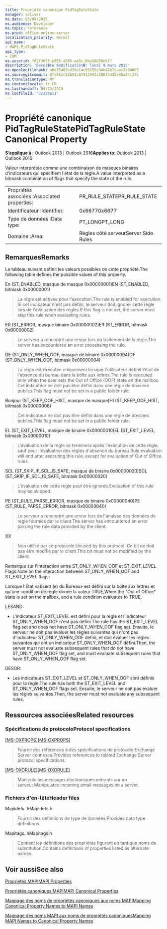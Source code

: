 ```yaml
---
title: Propriété canonique PidTagRuleState
manager: soliver
ms.date: 03/09/2015
ms.audience: Developer
ms.topic: reference
ms.prod: office-online-server
localization_priority: Normal
api_name:
- MAPI.PidTagRuleState
api_type:
- COM
ms.assetid: f62f3055-b855-4203-aa5c-6ba28b58c6f7
description: 'Derni�re modification�: lundi 9 mars 2015'
ms.openlocfilehash: a0e15462cd3dc14c93155e34e47b7caac2c04087
ms.sourcegitcommit: 8fe462c32b91c87911942c188f3445e85a54137c
ms.translationtype: MT
ms.contentlocale: fr-FR
ms.lasthandoff: 04/23/2019
ms.locfileid: "32338611"
---
```

# <a name="pidtagrulestate-canonical-property"></a><span data-ttu-id="c043e-103">Propriété canonique PidTagRuleState</span><span class="sxs-lookup"><span data-stu-id="c043e-103">PidTagRuleState Canonical Property</span></span>

  
  
<span data-ttu-id="c043e-104">**S’applique à** : Outlook 2013 | Outlook 2016</span><span class="sxs-lookup"><span data-stu-id="c043e-104">**Applies to**: Outlook 2013 | Outlook 2016</span></span> 
  
<span data-ttu-id="c043e-105">Valeur interprétée comme une combinaison de masques binaires d'indicateurs qui spécifient l'état de la règle.</span><span class="sxs-lookup"><span data-stu-id="c043e-105">A value interpreted as a bitmask combination of flags that specify the state of the rule.</span></span>
  
|||
|:-----|:-----|
|<span data-ttu-id="c043e-106">Propriétés associées :</span><span class="sxs-lookup"><span data-stu-id="c043e-106">Associated properties:</span></span>  <br/> |<span data-ttu-id="c043e-107">PR_RULE_STATE</span><span class="sxs-lookup"><span data-stu-id="c043e-107">PR_RULE_STATE</span></span>  <br/> |
|<span data-ttu-id="c043e-108">Identificateur :</span><span class="sxs-lookup"><span data-stu-id="c043e-108">Identifier:</span></span>  <br/> |<span data-ttu-id="c043e-109">0x6677</span><span class="sxs-lookup"><span data-stu-id="c043e-109">0x6677</span></span>  <br/> |
|<span data-ttu-id="c043e-110">Type de données :</span><span class="sxs-lookup"><span data-stu-id="c043e-110">Data type:</span></span>  <br/> |<span data-ttu-id="c043e-111">PT_LONG</span><span class="sxs-lookup"><span data-stu-id="c043e-111">PT_LONG</span></span>  <br/> |
|<span data-ttu-id="c043e-112">Domaine :</span><span class="sxs-lookup"><span data-stu-id="c043e-112">Area:</span></span>  <br/> |<span data-ttu-id="c043e-113">Règles côté serveur</span><span class="sxs-lookup"><span data-stu-id="c043e-113">Server Side Rules</span></span>  <br/> |
   
## <a name="remarks"></a><span data-ttu-id="c043e-114">Remarques</span><span class="sxs-lookup"><span data-stu-id="c043e-114">Remarks</span></span>

<span data-ttu-id="c043e-115">Le tableau suivant définit les valeurs possibles de cette propriété.</span><span class="sxs-lookup"><span data-stu-id="c043e-115">The following table defines the possible values of this property.</span></span>
  
<span data-ttu-id="c043e-116">En (ST_ENABLED, masque de masque 0x00000001)</span><span class="sxs-lookup"><span data-stu-id="c043e-116">EN (ST_ENABLED, bitmask 0x00000001)</span></span>
  
> <span data-ttu-id="c043e-117">La règle est activée pour l'exécution.</span><span class="sxs-lookup"><span data-stu-id="c043e-117">The rule is enabled for execution.</span></span> <span data-ttu-id="c043e-118">Si cet indicateur n'est pas défini, le serveur doit ignorer cette règle lors de l'évaluation des règles.</span><span class="sxs-lookup"><span data-stu-id="c043e-118">If this flag is not set, the server must skip this rule when evaluating rules.</span></span>
    
<span data-ttu-id="c043e-119">ER (ST_ERROR, masque binaire 0x00000002)</span><span class="sxs-lookup"><span data-stu-id="c043e-119">ER (ST_ERROR, bitmask 0x00000002)</span></span>
  
> <span data-ttu-id="c043e-120">Le serveur a rencontré une erreur lors du traitement de la règle.</span><span class="sxs-lookup"><span data-stu-id="c043e-120">The server has encountered an error processing the rule.</span></span>
    
<span data-ttu-id="c043e-121">DE (ST_ONLY_WHEN_OOF, masque de binaire 0x00000004)</span><span class="sxs-lookup"><span data-stu-id="c043e-121">OF (ST_ONLY_WHEN_OOF, bitmask 0x00000004)</span></span>
  
> <span data-ttu-id="c043e-122">La règle est exécutée uniquement lorsque l'utilisateur définit l'état de l'absence du bureau dans la boîte aux lettres.</span><span class="sxs-lookup"><span data-stu-id="c043e-122">The rule is executed only when the user sets the Out of Office (OOF) state on the mailbox.</span></span> <span data-ttu-id="c043e-123">Cet indicateur ne doit pas être défini dans une règle de dossiers publics.</span><span class="sxs-lookup"><span data-stu-id="c043e-123">This flag must not be set in a public folder rule.</span></span>
    
<span data-ttu-id="c043e-124">Bonjour (ST_KEEP_OOF_HIST, masque de masque)</span><span class="sxs-lookup"><span data-stu-id="c043e-124">HI (ST_KEEP_OOF_HIST, bitmask 0x00000008)</span></span>
  
> <span data-ttu-id="c043e-125">Cet indicateur ne doit pas être défini dans une règle de dossiers publics.</span><span class="sxs-lookup"><span data-stu-id="c043e-125">This flag must not be set in a public folder rule.</span></span>
    
<span data-ttu-id="c043e-126">EL (ST_EXIT_LEVEL, masque de binaire 0x00000010)</span><span class="sxs-lookup"><span data-stu-id="c043e-126">EL (ST_EXIT_LEVEL, bitmask 0x00000010)</span></span>
  
> <span data-ttu-id="c043e-127">L'évaluation de la règle se terminera après l'exécution de cette règle, sauf pour l'évaluation des règles d'absence du bureau.</span><span class="sxs-lookup"><span data-stu-id="c043e-127">Rule evaluation will end after executing this rule, except for evaluation of Out of Office rules.</span></span>
    
<span data-ttu-id="c043e-128">SCL (ST_SKIP_IF_SCL_IS_SAFE, masque de binaire 0x00000020)</span><span class="sxs-lookup"><span data-stu-id="c043e-128">SCL (ST_SKIP_IF_SCL_IS_SAFE, bitmask 0x00000020)</span></span>
  
> <span data-ttu-id="c043e-129">L'évaluation de cette règle peut être ignorée.</span><span class="sxs-lookup"><span data-stu-id="c043e-129">Evaluation of this rule may be skipped.</span></span>
    
<span data-ttu-id="c043e-130">PE (ST_RULE_PARSE_ERROR, masque de binaire 0x00000040)</span><span class="sxs-lookup"><span data-stu-id="c043e-130">PE (ST_RULE_PARSE_ERROR, bitmask 0x00000040)</span></span>
  
> <span data-ttu-id="c043e-131">Le serveur a rencontré une erreur lors de l'analyse des données de règle fournies par le client.</span><span class="sxs-lookup"><span data-stu-id="c043e-131">The server has encountered an error parsing the rule data provided by the client.</span></span>
    
<span data-ttu-id="c043e-132">X</span><span class="sxs-lookup"><span data-stu-id="c043e-132">X</span></span>
  
> <span data-ttu-id="c043e-133">Non utilisé par ce protocole.</span><span class="sxs-lookup"><span data-stu-id="c043e-133">Unused by this protocol.</span></span> <span data-ttu-id="c043e-134">Ce bit ne doit pas être modifié par le client.</span><span class="sxs-lookup"><span data-stu-id="c043e-134">This bit must not be modified by the client.</span></span>
    
<span data-ttu-id="c043e-135">Remarque sur l'interaction entre ST_ONLY_WHEN_OOF et ST_EXIT_LEVEL Flags:</span><span class="sxs-lookup"><span data-stu-id="c043e-135">Note on the interaction between ST_ONLY_WHEN_OOF and ST_EXIT_LEVEL flags:</span></span> 
  
<span data-ttu-id="c043e-136">Lorsque l'État «absent (e) du Bureau» est défini sur la boîte aux lettres et qu'une condition de règle donne la valeur TRUE,</span><span class="sxs-lookup"><span data-stu-id="c043e-136">When the "Out of Office" state is set on the mailbox, and a rule condition evaluates to TRUE,</span></span> 
  
<span data-ttu-id="c043e-137">LES</span><span class="sxs-lookup"><span data-stu-id="c043e-137">AND:</span></span>
  
- <span data-ttu-id="c043e-138">L'indicateur ST_EXIT_LEVEL est défini pour la règle et l'indicateur ST_ONLY_WHEN_OOF n'est pas défini.</span><span class="sxs-lookup"><span data-stu-id="c043e-138">The rule has the ST_EXIT_LEVEL flag set and does not have ST_ONLY_WHEN_OOF flag set.</span></span> <span data-ttu-id="c043e-139">Ensuite, le serveur ne doit pas évaluer les règles suivantes qui n'ont pas d'indicateur ST_ONLY_WHEN_OOF défini, et doit évaluer les règles suivantes qui ont un indicateur ST_ONLY_WHEN_OOF défini.</span><span class="sxs-lookup"><span data-stu-id="c043e-139">Then, the server must not evaluate subsequent rules that do not have ST_ONLY_WHEN_OOF flag set, and must evaluate subsequent rules that have ST_ONLY_WHEN_OOF flag set.</span></span>
    
<span data-ttu-id="c043e-140">DES</span><span class="sxs-lookup"><span data-stu-id="c043e-140">OR:</span></span>
  
- <span data-ttu-id="c043e-141">Les indicateurs ST_EXIT_LEVEL et ST_ONLY_WHEN_OOF sont définis pour la règle.</span><span class="sxs-lookup"><span data-stu-id="c043e-141">The rule has both the ST_EXIT_LEVEL and ST_ONLY_WHEN_OOF flags set.</span></span> <span data-ttu-id="c043e-142">Ensuite, le serveur ne doit pas évaluer les règles suivantes.</span><span class="sxs-lookup"><span data-stu-id="c043e-142">Then, the server must not evaluate any subsequent rules.</span></span>
    
## <a name="related-resources"></a><span data-ttu-id="c043e-143">Ressources associées</span><span class="sxs-lookup"><span data-stu-id="c043e-143">Related resources</span></span>

### <a name="protocol-specifications"></a><span data-ttu-id="c043e-144">Spécifications de protocole</span><span class="sxs-lookup"><span data-stu-id="c043e-144">Protocol specifications</span></span>

<span data-ttu-id="c043e-145">[[MS-OXPROPS]](https://msdn.microsoft.com/library/f6ab1613-aefe-447d-a49c-18217230b148%28Office.15%29.aspx)</span><span class="sxs-lookup"><span data-stu-id="c043e-145">[[MS-OXPROPS]](https://msdn.microsoft.com/library/f6ab1613-aefe-447d-a49c-18217230b148%28Office.15%29.aspx)</span></span>
  
> <span data-ttu-id="c043e-146">Fournit des références à des spécifications de protocole Exchange Server connexes.</span><span class="sxs-lookup"><span data-stu-id="c043e-146">Provides references to related Exchange Server protocol specifications.</span></span>
    
<span data-ttu-id="c043e-147">[[MS-OXORULE]](https://msdn.microsoft.com/library/70ac9436-501e-43e2-9163-20d2b546b886%28Office.15%29.aspx)</span><span class="sxs-lookup"><span data-stu-id="c043e-147">[[MS-OXORULE]](https://msdn.microsoft.com/library/70ac9436-501e-43e2-9163-20d2b546b886%28Office.15%29.aspx)</span></span>
  
> <span data-ttu-id="c043e-148">Manipule les messages électroniques entrants sur un serveur.</span><span class="sxs-lookup"><span data-stu-id="c043e-148">Manipulates incoming email messages on a server.</span></span>
    
### <a name="header-files"></a><span data-ttu-id="c043e-149">Fichiers d'en-tête</span><span class="sxs-lookup"><span data-stu-id="c043e-149">Header files</span></span>

<span data-ttu-id="c043e-150">Mapidefs. h</span><span class="sxs-lookup"><span data-stu-id="c043e-150">Mapidefs.h</span></span>
  
> <span data-ttu-id="c043e-151">Fournit des définitions de type de données.</span><span class="sxs-lookup"><span data-stu-id="c043e-151">Provides data type definitions.</span></span>
    
<span data-ttu-id="c043e-152">Mapitags. h</span><span class="sxs-lookup"><span data-stu-id="c043e-152">Mapitags.h</span></span>
  
> <span data-ttu-id="c043e-153">Contient les définitions des propriétés figurant en tant que noms de substitution.</span><span class="sxs-lookup"><span data-stu-id="c043e-153">Contains definitions of properties listed as alternate names.</span></span>
    
## <a name="see-also"></a><span data-ttu-id="c043e-154">Voir aussi</span><span class="sxs-lookup"><span data-stu-id="c043e-154">See also</span></span>



[<span data-ttu-id="c043e-155">Propriétés MAPI</span><span class="sxs-lookup"><span data-stu-id="c043e-155">MAPI Properties</span></span>](mapi-properties.md)
  
[<span data-ttu-id="c043e-156">Propriétés canoniques MAPI</span><span class="sxs-lookup"><span data-stu-id="c043e-156">MAPI Canonical Properties</span></span>](mapi-canonical-properties.md)
  
[<span data-ttu-id="c043e-157">Mappage des noms de propriétés canoniques aux noms MAPI</span><span class="sxs-lookup"><span data-stu-id="c043e-157">Mapping Canonical Property Names to MAPI Names</span></span>](mapping-canonical-property-names-to-mapi-names.md)
  
[<span data-ttu-id="c043e-158">Mappage des noms MAPI aux noms de propriétés canoniques</span><span class="sxs-lookup"><span data-stu-id="c043e-158">Mapping MAPI Names to Canonical Property Names</span></span>](mapping-mapi-names-to-canonical-property-names.md)

